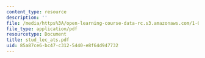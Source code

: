 ```yaml
---
content_type: resource
description: ''
file: /media/https%3A/open-learning-course-data-rc.s3.amazonaws.com/1-051-structural-engineering-design-fall-2003/85a87ce6bc47c3125440e8f64d947732_stud_lec_ats.pdf
file_type: application/pdf
resourcetype: Document
title: stud_lec_ats.pdf
uid: 85a87ce6-bc47-c312-5440-e8f64d947732
---
```


